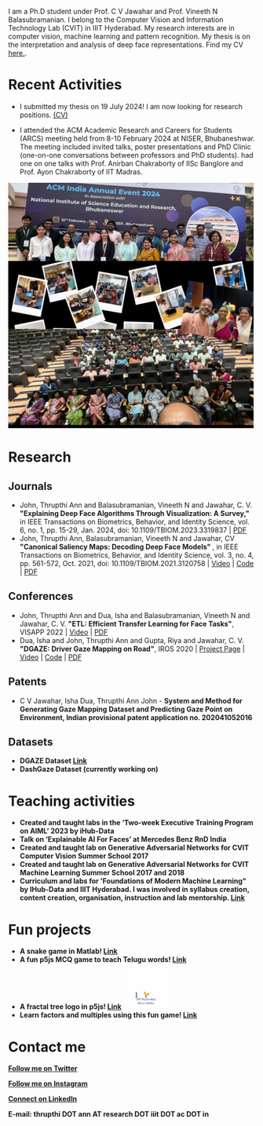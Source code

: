 

I am a Ph.D student under Prof. C V Jawahar and Prof. Vineeth N Balasubramanian. I belong to the Computer Vision and Information Technology Lab (CVIT) in IIIT Hyderabad. My research interests are in computer vision, machine learning and pattern recognition. My thesis is on the interpretation and analysis of deep face representations. Find my CV <a href="/assets/doc/CV.pdf" download="download">here.</a>.

# Recent Activities
* I submitted my thesis on 19 July 2024! I am now looking for research positions. <a href="/assets/doc/CV.pdf" download="download">(CV)</a>

* I attended the ACM Academic Research and Careers for Students (ARCS) meeting held from 8-10 February 2024 at NISER, Bhubaneshwar. The meeting included invited talks, poster presentations and PhD Clinic (one-on-one conversations between professors and PhD students).  had one on one talks with Prof. Anirban Chakraborty of IISc Banglore and Prof. Ayon Chakraborty of IIT Madras.
<img src="/assets/img/ARCS2024.jpg" width="500" />

# Research
## Journals
* John, Thrupthi Ann and Balasubramanian, Vineeth N and Jawahar, C. V. <b> "Explaining Deep Face Algorithms Through Visualization: A Survey," </b> in IEEE Transactions on Biometrics, Behavior, and Identity Science, vol. 6, no. 1, pp. 15-29, Jan. 2024, doi: 10.1109/TBIOM.2023.3319837 | [PDF](https://arxiv.org/pdf/2309.14715.pdf)
* John, Thrupthi Ann, Balasubramanian, Vineeth N and Jawahar, CV <b>"Canonical Saliency Maps: Decoding Deep Face Models" </b>, in IEEE Transactions on Biometrics, Behavior, and Identity Science, vol. 3, no. 4, pp. 561-572, Oct. 2021, doi: 10.1109/TBIOM.2021.3120758 | [Video](https://youtu.be/-36xg7KWrDE) | [Code](https://codeocean.com/capsule/2602708/tree/v1) | [PDF](https://arxiv.org/abs/2105.01386)

## Conferences
* John, Thrupthi Ann and Dua, Isha and Balasubramanian, Vineeth N and Jawahar, C. V. <b>"ETL: Efficient Transfer Learning for Face Tasks"</b>, VISAPP 2022 | [Video](https://www.youtube.com/watch?v=AfrV8P_IMGU&t=2s) | [PDF](http://cdn.iiit.ac.in/cdn/cvit.iiit.ac.in/images/ConferencePapers/2022/ETL_VISSAP.pdf)
* Dua, Isha and John, Thrupthi Ann and Gupta, Riya and Jawahar, C. V. <b>"DGAZE: Driver Gaze Mapping on Road"</b>, IROS 2020 | [Project Page](http://cvit.iiit.ac.in/research/projects/cvit-projects/dgaze) | [Video](https://youtu.be/EoDkxqOhnoQ) | [Code](https://github.com/duaisha/DGAZE) | [PDF](http://cdn.iiit.ac.in/cdn/cvit.iiit.ac.in/images/Projects/DGAZE/paper.pdf)

## Patents
* C V Jawahar, Isha Dua, Thrupthi Ann John - <b>System and Method for Generating Gaze Mapping Dataset and Predicting Gaze Point on Environment<b>, Indian provisional patent application no. 202041052016

## Datasets
* DGAZE Dataset [Link](http://cvit.iiit.ac.in/research/projects/cvit-projects/dgaze)
* DashGaze Dataset (currently working on)



# Teaching activities
*	Created and taught labs in the ‘Two-week Executive Training Program on AIML’ 2023 by iHub-Data
*	Talk on ‘Explainable AI For Faces’ at Mercedes Benz RnD India
*	Created and taught lab on Generative Adversarial Networks for CVIT Computer Vision Summer School 2017
*	Created and taught lab on Generative Adversarial Networks for CVIT Machine Learning Summer School 2017 and 2018
* Curriculum and labs for 'Foundations of Modern Machine Learning" by IHub-Data and IIIT Hyderabad. I was involved in syllabus creation, content creation, organisation, instruction and lab mentorship. [Link](https://ihub-data.iiit.ac.in/mml2021/)

# Fun projects
* A snake game in Matlab! [Link](https://github.com/ThrupthiAnn/SnakeAI)
* A fun p5js MCQ game to teach Telugu words! [Link](https://editor.p5js.org/ThrupthiAnn/full/7vWC9-uvU)
* A fractal tree logo in p5js! [Link](https://editor.p5js.org/ThrupthiAnn/full/N8na5BnjS) <img src="/assets/img/lightgif.gif" width="100" />
* Learn factors and multiples using this fun game! [Link](https://editor.p5js.org/ThrupthiAnn/full/tKwT6UkL5)

# Contact me
<p><a href="twitter.com/annthrupthi" class="btn btn-info btn-block" target="_blank"><i class="icon-comment icon-white"></i> Follow me on Twitter</a></p>
<p><a href="https://www.instagram.com/thrupthiann/" class="btn btn-warning btn-block" target="_blank"><i class="icon-picture icon-white"></i> Follow me on Instagram</a></p>
<p><a href="https://www.linkedin.com/in/thrupthi-ann-john/?originalSubdomain=in" class="btn btn-primary btn-block" target="_blank"><i class="icon-briefcase icon-white"></i> Connect on LinkedIn</a></p>
E-mail: thrupthi DOT ann AT research DOT iiit DOT ac DOT in

